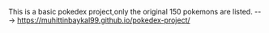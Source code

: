 This is a basic pokedex project,only the original 150 pokemons are listed. --->
https://muhittinbaykal99.github.io/pokedex-project/
